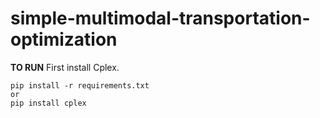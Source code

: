 # simple-multimodal-transportation-optimization

**TO RUN**
First install Cplex.

```
pip install -r requirements.txt
or
pip install cplex
```
